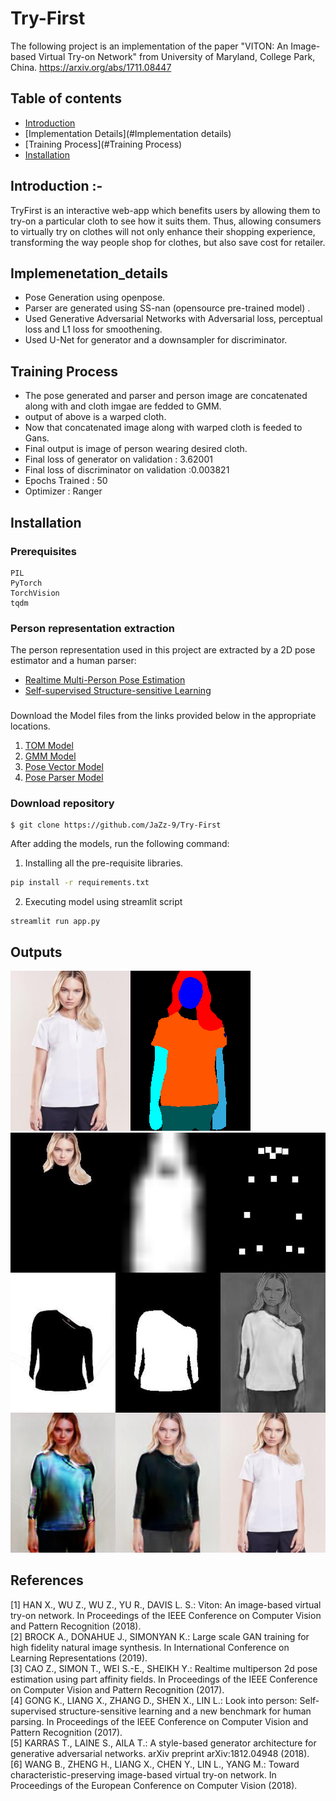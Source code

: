 # Try-First

The following project is an implementation of the paper "VITON: An Image-based Virtual Try-on Network" from University of Maryland, College Park, China. https://arxiv.org/abs/1711.08447

## Table of contents
* [Introduction](#Introduction)
* [Implementation Details](#Implementation details)
* [Training Process](#Training Process)
* [Installation](#Installation)

## Introduction :-
TryFirst is an interactive web-app which benefits users by allowing them to try-on a particular cloth to see how it suits them.
Thus, allowing consumers to virtually try on clothes will not only enhance their shopping experience, transforming the way
people shop for clothes, but also save cost for retailer. 

## Implemenetation_details
* Pose Generation using openpose.
* Parser are generated using SS-nan (opensource pre-trained model) . 
* Used Generative Adversarial Networks with Adversarial loss, perceptual loss and L1 loss for smoothening.
* Used U-Net for generator and a downsampler for discriminator.

## Training Process
* The pose generated and parser and person image are concatenated along with and cloth imgae are fedded to GMM.
* output of above is a warped cloth.
* Now that concatenated image along with warped cloth is feeded to Gans.
* Final output is image of person wearing desired cloth.
* Final loss of generator on validation : 3.62001
* Final loss of discriminator on validation :0.003821
* Epochs Trained : 50
* Optimizer : Ranger

## Installation
### Prerequisites

```
PIL
PyTorch
TorchVision
tqdm
```

### Person representation extraction
The person representation used in this project are extracted by a 2D pose estimator and a human parser:
* [Realtime Multi-Person Pose Estimation](https://github.com/ZheC/Realtime_Multi-Person_Pose_Estimation)
* [Self-supervised Structure-sensitive Learning](https://github.com/Engineering-Course/LIP_SSL)


### 
Download the Model files from the links provided below in the appropriate locations.

1. <a href="https://drive.google.com/file/d/1u_Sih08XFxl0DTBzd7oXBqKiDsTNcp_x/view?usp=sharing">TOM Model</a>
2. <a href="https://drive.google.com/file/d/1u-t_gMOve8ZzT_lGGWg04vWkJAEb2qx-/view?usp=sharing">GMM Model</a>
3. <a href="https://drive.google.com/file/d/1JO_PU2ZD-Jgs9egWQQOnXX92OOodIsyx/view?usp=sharing">Pose Vector Model</a>
4. <a href="https://drive.google.com/file/d/1bOEbiJgxshbaNFrrw-Ek-dfcC_tKb27R/view?usp=sharing">Pose Parser Model</a>


### Download repository
```
$ git clone https://github.com/JaZz-9/Try-First
```

After adding the models, run the following command:

1. Installing all the pre-requisite libraries.
```bash
pip install -r requirements.txt
```
2. Executing model using streamlit script
```
streamlit run app.py
```

## Outputs
<img src='https://github.com/hackabit19/Fakes/blob/master/Results/000164_0.jpg' /></t><img src='https://github.com/hackabit19/Fakes/blob/master/Results/000164_0.png' /><img src='https://github.com/hackabit19/Fakes/blob/master/Results/000568_1.jpg' />
</br>



## References

[1] HAN X., WU Z., WU Z., YU R., DAVIS L. S.: Viton: An
image-based virtual try-on network. In Proceedings of the IEEE Conference on Computer Vision and Pattern Recognition (2018).  
[2] BROCK A., DONAHUE J., SIMONYAN K.: Large scale GAN
training for high fidelity natural image synthesis. In International Conference on Learning Representations (2019).  
[3] CAO Z., SIMON T., WEI S.-E., SHEIKH Y.: Realtime multiperson 2d pose estimation using part affinity fields. In Proceedings of the
IEEE Conference on Computer Vision and Pattern Recognition (2017).  
[4] GONG K., LIANG X., ZHANG D., SHEN X., LIN L.: Look
into person: Self-supervised structure-sensitive learning and a new benchmark for human parsing. In Proceedings of the IEEE Conference
on Computer Vision and Pattern Recognition (2017).  
[5] KARRAS T., LAINE S., AILA T.: A style-based generator architecture for generative adversarial networks. arXiv preprint
arXiv:1812.04948 (2018).  
[6] WANG B., ZHENG H., LIANG X., CHEN Y., LIN L., YANG
M.: Toward characteristic-preserving image-based virtual try-on network. In Proceedings of the European Conference on Computer Vision
(2018).

